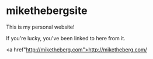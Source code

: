 mikethebergsite
===============

This is my personal website!

If you're lucky, you've been linked to here from it.

<a href"http://miketheberg.com">http://miketheberg.com/</a>
